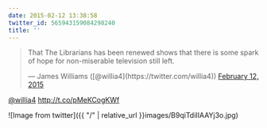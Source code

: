 ```yaml
---
date: 2015-02-12 13:38:58
twitter_id: 565943159084298240
title: ''
---
```


<blockquote class="twitter-tweet"><p lang="en" dir="ltr">That The Librarians has been renewed shows that there is some spark of hope for non-miserable television still left.</p>&mdash; James Williams ([@willia4](https://twitter.com/willia4)) <a href="https://twitter.com/willia4/status/565931502643322880?ref_src=twsrc%5Etfw">February 12, 2015</a></blockquote>
<script async src="https://platform.twitter.com/widgets.js" charset="utf-8"></script>

[@willia4](https://twitter.com/willia4) http://t.co/pMeKCogKWf

![Image from twitter]({{ "/" | relative_url  }}images/B9qiTdiIIAAYj3o.jpg)
